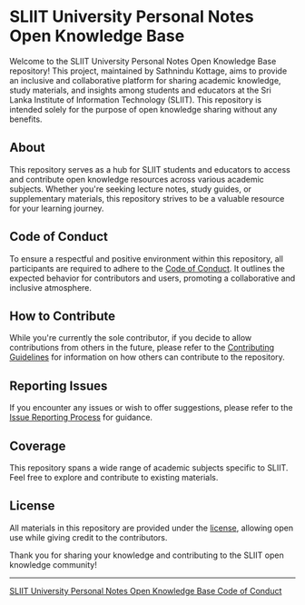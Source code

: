 # SLIIT University Personal Notes Open Knowledge Base

Welcome to the SLIIT University Personal Notes Open Knowledge Base repository! This project, maintained by Sathnindu Kottage, aims to provide an inclusive and collaborative platform for sharing academic knowledge, study materials, and insights among students and educators at the Sri Lanka Institute of Information Technology (SLIIT). This repository is intended solely for the purpose of open knowledge sharing without any benefits.

## About

This repository serves as a hub for SLIIT students and educators to access and contribute open knowledge resources across various academic subjects. Whether you're seeking lecture notes, study guides, or supplementary materials, this repository strives to be a valuable resource for your learning journey.

## Code of Conduct

To ensure a respectful and positive environment within this repository, all participants are required to adhere to the [Code of Conduct](CODE_OF_CONDUCT.md). It outlines the expected behavior for contributors and users, promoting a collaborative and inclusive atmosphere.

## How to Contribute

While you're currently the sole contributor, if you decide to allow contributions from others in the future, please refer to the [Contributing Guidelines](CONTRIBUTING.md) for information on how others can contribute to the repository.

## Reporting Issues

If you encounter any issues or wish to offer suggestions, please refer to the [Issue Reporting Process](ISSUE_REPORTING.md) for guidance.

## Coverage

This repository spans a wide range of academic subjects specific to SLIIT. Feel free to explore and contribute to existing materials.

## License

All materials in this repository are provided under the [license](LICENSE.md), allowing open use while giving credit to the contributors.

Thank you for sharing your knowledge and contributing to the SLIIT open knowledge community!

---
[SLIIT University Personal Notes Open Knowledge Base Code of Conduct](CODE_OF_CONDUCT.md)
